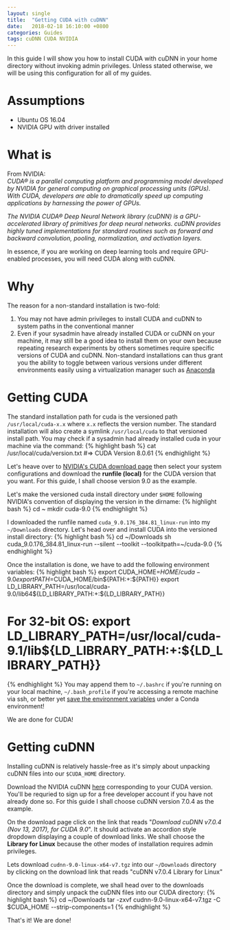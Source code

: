 ```yaml
---
layout: single
title:  "Getting CUDA with cuDNN"
date:   2018-02-18 16:10:00 +0800
categories: Guides
tags: cuDNN CUDA NVIDIA
---
```

In this guide I will show you how to install CUDA with cuDNN in your home
directory without invoking admin privileges. Unless stated otherwise, we
will be using this configuration for all of my guides.

# Assumptions
* Ubuntu OS 16.04
* NVIDIA GPU with driver installed

# What is
From NVIDIA:  
*CUDA® is a parallel computing platform and programming model developed by
NVIDIA for general computing on graphical processing units (GPUs). With CUDA,
developers are able to dramatically speed up computing applications by
harnessing the power of GPUs.*

*The NVIDIA CUDA® Deep Neural Network library (cuDNN) is a GPU-accelerated
library of primitives for deep neural networks. cuDNN provides highly tuned
implementations for standard routines such as forward and backward convolution,
pooling, normalization, and activation layers.*

In essence, if you are working on deep learning tools and require
GPU-enabled processes, you will need CUDA along with cuDNN.

# Why
The reason for a non-standard installation is two-fold:
1. You may not have admin privileges to install CUDA and cuDNN to system paths
in the conventional manner
2. Even if your sysadmin have already installed CUDA or cuDNN on your machine,
it may still be a good idea to install them on your own because repeating
research experiments by others sometimes require specific versions of CUDA and
cuDNN. Non-standard installations can thus grant you the ability to toggle
between various versions under different environments easily using a
virtualization manager such as [Anaconda][anaconda]

# Getting CUDA
The standard installation path for cuda is the versioned path
`/usr/local/cuda-x.x` where `x.x` reflects the version number. The standard
installation will also create a symlink `/usr/local/cuda` to that versioned
install path. You may check if a sysadmin had already installed cuda in your
machine via the command:
{% highlight bash %}
cat /usr/local/cuda/version.txt
#=> CUDA Version 8.0.61
{% endhighlight %}

Let's heave over to [NVIDIA's CUDA download page][download-cuda]
then select your system configurations and download the **runfile (local)** for
the CUDA version that you want. For this guide, I shall choose version 9.0
as the example.

Let's make the versioned cuda install directory under `$HOME` following
NVIDIA's convention of displaying the version in the dirname:
{% highlight bash %}
cd ~
mkdir cuda-9.0
{% endhighlight %}

I downloaded the runfile named `cuda_9.0.176_384.81_linux-run` into my
`~/Downloads` directory. Let's head over and install CUDA into the
versioned install directory:
{% highlight bash %}
cd ~/Downloads
sh cuda_9.0.176_384.81_linux-run --silent --toolkit --toolkitpath=~/cuda-9.0
{% endhighlight %}

Once the installation is done, we have to add the following environment
variables:
{% highlight bash %}
export CUDA_HOME=$HOME/cuda-9.0
export PATH=$CUDA_HOME/bin${PATH:+:${PATH}}
export LD_LIBRARY_PATH=/usr/local/cuda-9.0/lib64${LD_LIBRARY_PATH:+:${LD_LIBRARY_PATH}}
# For 32-bit OS: export LD_LIBRARY_PATH=/usr/local/cuda-9.1/lib${LD_LIBRARY_PATH:+:${LD_LIBRARY_PATH}}
{% endhighlight %}
You may append them to `~/.bashrc` if you're running on your local machine,
`~/.bash_profile` if you're accessing a remote machine via ssh, or better
yet [save the environment variables][manage-environments] under a Conda environment!

We are done for CUDA!

# Getting cuDNN
Installing cuDNN is relatively hassle-free as it's simply about unpacking
cuDNN files into our `$CUDA_HOME` directory.

Download the NVIDIA cuDNN [here][download-cuDNN] corresponding to your CUDA
version. You'll be requried to sign up for a free developer account if you have
not already done so. For this guide I shall choose cuDNN version 7.0.4 as the
example.

On the download page click on the link that reads
"*Download cuDNN v7.0.4 (Nov 13, 2017), for CUDA 9.0*". It should activate an
accordion style dropdown displaying a couple of download links. We shall choose
the **Library for Linux** because the other modes of installation requires
admin privileges.

Lets download `cudnn-9.0-linux-x64-v7.tgz` into our `~/Downloads` directory
by clicking on the download link that reads "cuDNN v7.0.4 Library for Linux"

Once the download is complete, we shall head over to the downloads directory
and simply unpack the cuDNN files into our CUDA directory:
{% highlight bash %}
cd ~/Downloads
tar -zxvf cudnn-9.0-linux-x64-v7.tgz -C $CUDA_HOME --strip-components=1
{% endhighlight %}

That's it! We are done!

[anaconda]: https://anaconda.org/
[download-cuda]: https://developer.nvidia.com/cuda-downloads
[manage-environments]: https://conda.io/docs/user-guide/tasks/manage-environments.html#saving-environment-variables
[download-cuDNN]: https://developer.nvidia.com/cudnn
